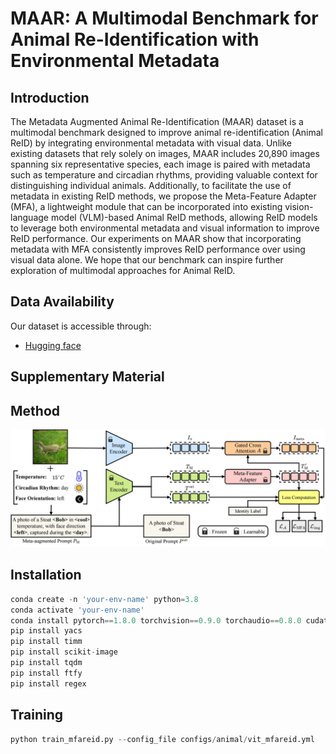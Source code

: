 ﻿# MAAR: A Multimodal Benchmark for Animal Re-Identification with Environmental Metadata

## Introduction
The Metadata Augmented Animal Re-Identification (MAAR) dataset is a multimodal benchmark designed to improve animal re-identification (Animal ReID) by integrating environmental metadata with visual data. Unlike existing datasets that rely solely on images, MAAR includes 20,890 images spanning six representative species, each image is paired with metadata such as temperature and circadian rhythms, providing valuable context for distinguishing individual animals. Additionally, to facilitate the use of metadata in existing ReID methods, we propose the Meta-Feature Adapter (MFA), a lightweight module that can be incorporated into existing vision-language model (VLM)-based Animal ReID methods, allowing ReID models to leverage both environmental metadata and visual information to improve ReID performance. Our experiments on MAAR show that incorporating metadata with MFA consistently improves ReID performance over using visual data alone. We hope that our benchmark can inspire further exploration of multimodal approaches for Animal ReID.


## Data Availability
Our dataset is accessible through:
* [Hugging face](https://huggingface.co/datasets/uqtwei2/PlantWild)

## Supplementary Material

## Method
![MFA Architecture](fig/MFA.png)

## Installation
```python
conda create -n 'your-env-name' python=3.8
conda activate 'your-env-name'
conda install pytorch==1.8.0 torchvision==0.9.0 torchaudio==0.8.0 cudatoolkit=10.2 -c pytorch
pip install yacs
pip install timm
pip install scikit-image
pip install tqdm
pip install ftfy
pip install regex
```

## Training
```python
python train_mfareid.py --config_file configs/animal/vit_mfareid.yml
```
<!-- For inquiries about early access to the dataset for research purposes, please contact [contact information]. -->